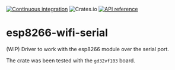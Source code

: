 [![Continuous integration](https://github.com/alekseysidorov/esp8266-wifi-serial/actions/workflows/rust.yml/badge.svg)](https://github.com/alekseysidorov/esp8266-wifi-serial/actions/workflows/rust.yml)
![Crates.io](https://img.shields.io/crates/v/esp8266-wifi-serial)
[![API reference](https://docs.rs/esp8266-wifi-serial/badge.svg)](https://docs.rs/esp8266-wifi-serial/)

# esp8266-wifi-serial

(WIP) Driver to work with the esp8266 module over the serial port.

The crate was been tested with the `gd32vf103` board.
